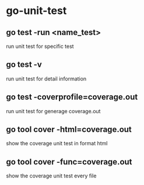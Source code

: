 # go-unit-test

## go test -run <name_test>
run unit test for specific test

## go test -v
run unit test for detail information

## go test -coverprofile=coverage.out
run unit test for generage coverage.out

## go tool cover -html=coverage.out
show the coverage unit test in format html

## go tool cover -func=coverage.out
show the coverage unit test every file
